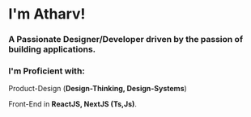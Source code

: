 # I'm Atharv!
### A Passionate Designer/Developer driven by the passion of building applications.

### I'm Proficient with: 
Product-Design (**Design-Thinking, Design-Systems**)

Front-End in **ReactJS, NextJS (Ts,Js)**.
